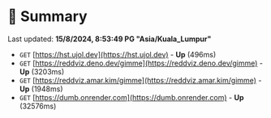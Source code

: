 # 📖 Summary
Last updated: **15/8/2024, 8:53:49 PG "Asia/Kuala_Lumpur"**

- `GET` [https://hst.ujol.dev](https://hst.ujol.dev) - **Up** (496ms)
- `GET` [https://reddviz.deno.dev/gimme](https://reddviz.deno.dev/gimme) - **Up** (3203ms)
- `GET` [https://reddviz.amar.kim/gimme](https://reddviz.amar.kim/gimme) - **Up** (1948ms)
- `GET` [https://dumb.onrender.com](https://dumb.onrender.com) - **Up** (32576ms)
